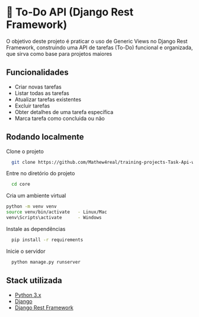 
# 📝 To-Do API (Django Rest Framework)

O objetivo deste projeto é praticar o uso de Generic Views no Django Rest Framework, construindo uma API de tarefas (To-Do) funcional e organizada, que sirva como base para projetos maiores


## Funcionalidades

- Criar novas tarefas
- Listar todas as tarefas
- Atualizar tarefas existentes
- Excluir tarefas
- Obter detalhes de uma tarefa específica
- Marca tarefa como concluida ou não

## Rodando localmente

Clone o projeto

```bash
  git clone https://github.com/Mathew4real/training-projects-Task-Api-with-GenericAPIVIEW-
```

Entre no diretório do projeto

```bash
  cd core
```
Cria um ambiente virtual
```bash
python -m venv venv
source venv/bin/activate   - Linux/Mac
venv\Scripts\activate      - Windows
```

Instale as dependências

```bash
  pip install -r requirements
```

Inicie o servidor

```bash
  python manage.py runserver
```


## Stack utilizada
- [Python 3.x](https://www.python.org/)
- [Django](https://www.djangoproject.com/)
- [Django Rest Framework](https://www.django-rest-framework.org/)
